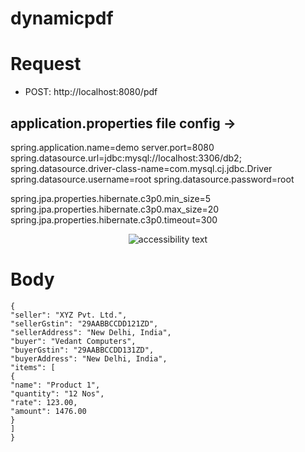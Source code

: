 ﻿# dynamicpdf




# Request
- POST:  http://localhost:8080/pdf

## application.properties file config ->

spring.application.name=demo
server.port=8080
spring.datasource.url=jdbc:mysql://localhost:3306/db2;
spring.datasource.driver-class-name=com.mysql.cj.jdbc.Driver
spring.datasource.username=root
spring.datasource.password=root

spring.jpa.properties.hibernate.c3p0.min_size=5
spring.jpa.properties.hibernate.c3p0.max_size=20
spring.jpa.properties.hibernate.c3p0.timeout=300

<p align="center">
  <img src="Screenshot.png" width="auto" alt="accessibility text">
</p>

# Body
```--data-raw 
{
"seller": "XYZ Pvt. Ltd.",
"sellerGstin": "29AABBCCDD121ZD",
"sellerAddress": "New Delhi, India",
"buyer": "Vedant Computers",
"buyerGstin": "29AABBCCDD131ZD",
"buyerAddress": "New Delhi, India",
"items": [
{
"name": "Product 1",
"quantity": "12 Nos",
"rate": 123.00,
"amount": 1476.00
}
]
}
```
